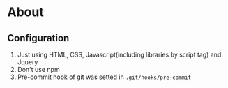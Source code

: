 # About

## Configuration

1. Just using HTML, CSS, Javascript(including libraries by script tag) and Jquery
2. Don't use npm
3. Pre-commit hook of git was setted in `.git/hooks/pre-commit`
